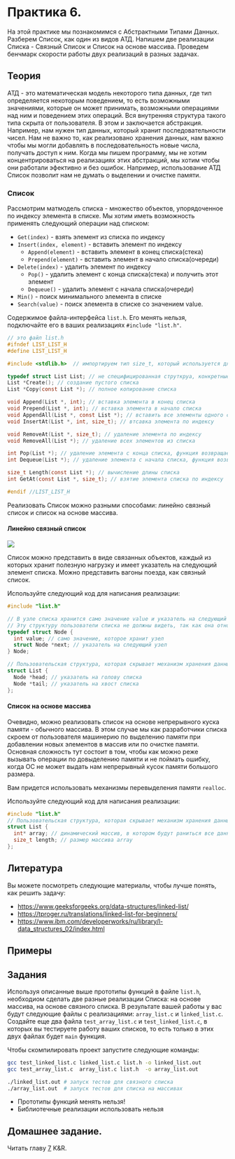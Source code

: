 # Практика 6.

На этой практике мы познакомимся с Абстрактными Типами Данных. Разберем Список, как один из видов АТД. Напишем две реализации Списка - Связный Список и Список на основе массива. Проведем бенчмарк скорости работы двух реализаций в разных задачах.

## Теория

АТД - это математическая модель некоторого типа данных, где тип определяется некоторым поведением, то есть возможными значениями, которые он может принимать, возможными операциями над ним и поведением этих операций. Вся внутренняя структура такого типа скрыта от пользователя. В этом и заключается абстракция. Например, нам нужен тип данных, который хранит последовательности чисел. Нам не важно то, как реализовано хранения данных, нам важно чтобы мы могли добавлять в последовательность новые числа, получать доступ к ним. Когда мы пишем программу, мы не хотим концентрироваться на реализациях этих абстракций, мы хотим чтобы они работали эфективно и без ошибок. Например, использование АТД Список позволит нам не думать о выделении и очистке памяти.

### Список

Рассмотрим матмодель списка - множество объектов, упорядоченное по индексу элемента в списке. Мы хотим иметь возможность применять следующий операции над списком:

- `Get(index)` - взять элемент из списка по индексу
- `Insert(index, element)` - вставить элемент по индексу
	- `Append(element)` - вставить элемент в конец списка(стека)
	- `Prepend(element)` - вставить элемент в начало списка(очереди)
- `Delete(index)` - удалить элемент по индексу
	- `Pop()` - удалить элемент с конца списка(стека) и получить этот элемент
	- `Dequeue()` - удалить элемент с начала списка(очереди)
- `Min()` - поиск минимального элемента в списке
- `Search(value)` - поиск элемента в списке со значением value.

Содержимое файла-интерфейса `list.h`. Его менять нельзя, подключайте его в ваших реализациях `#include "list.h"`.

```c
// это файл list.h
#ifndef LIST_LIST_H
#define LIST_LIST_H

#include <stdlib.h>  // импортируем тип size_t, который используется для обозначения размера массивов

typedef struct List List; // не специфицированная струткруа, конкретные реализации должны быть описаны в c-файлах
List *Create(); // создание пустого списка
List *Copy(const List *); // полное копирование списка

void Append(List *, int); // вставка элемента в конец списка
void Prepend(List *, int); // вставка элемента в начало списка
void AppendAll(List *, const List *); // вставить все элементы одного списка в конец другого
void InsertAt(List *, int, size_t); // втсавка элемента по индексу

void RemoveAt(List *, size_t); // удаление элемента по индексу
void RemoveAll(List *); // удаление всех элементов из списка

int Pop(List *); // удаление элемента с конца списка, функция возвращает удаленный элемент
int Dequeue(List *); // удаление элемента с начала списка, функция возвращает удаленный элемент

size_t Length(const List *); // вычисление длины списка
int GetAt(const List *, size_t); // взятие элемента списка по индексу

#endif //LIST_LIST_H
```

Реализовать Список можно разными способами: линейно связный список и список на основе массива.

#### Линейно связный список

![](https://s3.amazonaws.com/hr-challenge-images/17168/1456961238-28488bfa0d-LinkedListExplanation.png)

Список можно представить в виде связанных объектов, каждый из которых хранит полезную нагрузку и имеет указатель на следующий элемент списка. Можно представить вагоны поезда, как связный список.

Используйте следующий код для написания реализации:

```c
#include "list.h"

// В узле списка хранится само значение value и указатель на следующий узел.
// Эту структуру пользователи списка не должны видеть, так как она относится к внутренней реализации.
typedef struct Node {
  int value; // само значение, которое хранит узел
  struct Node *next; // указатель на следующий узел
} Node;

// Пользовательская структура, которая скрывает механизм хранения данных.
struct List {
  Node *head; // указатель на голову списка
  Node *tail; // указатель на хвост списка
};
```

#### Список на основе массива

Очевидно, можно реализовать список на основе непрерывного куска памяти - обычного массива. В этом случае мы как разработчики списка скроем от пользователя машинерию по выделению памяти при добавлении новых элементов в массив или по очистке памяти. Основная сложность тут состоит в том, чтобы как можно реже вызывать операции по довыделению памяти и не поймать ошибку, когда ОС не может выдать нам непрерывный кусок памяти большого размера.

Вам придется использовать механизмы перевыделения памяти `realloc`.

Используйте следующий код для написания реализации:

```c
#include "list.h"
// Пользовательская структура, которая скрывает механизм хранения данных.
struct List {
  int* array; // динамический массив, в котором будут раниться все данные
  size_t length; // размер массива array
};
```

## Литература

Вы можете посмотреть следующие материалы, чтобы лучше понять, как решить задачу:

- https://www.geeksforgeeks.org/data-structures/linked-list/
- https://tproger.ru/translations/linked-list-for-beginners/
- https://www.ibm.com/developerworks/ru/library/l-data_structures_02/index.html

## Примеры

## Задания

Используя описанные выше прототипы функций в файле `list.h`, необходиом сделать две разные реализации Списка: на основе массива, на основе связного списка. В результате вашей работы у вас будут следующие файлы с реализациями: `array_list.c` и `linked_list.c`. Создайте еще два файла `test_array_list.c` и `test_linked_list.c`, в которых вы тестируете работу ваших списков, то есть только в этих двух файлах будет `main` функция.

Чтобы скомпилировать проект запустите следующие команды:

```bash
gcc test_linked_list.c linked_list.c list.h -o linked_list.out
gcc test_array_list.c  array_list.c list.h  -o array_list.out

./linked_list.out # запуск тестов для связного списка
./array_list.out  # запуск тестов для списка на массивах
```

- Прототипы функций менять нельзя!
- Библиотечные реализации использовать нельзя

## Домашнее задание.

Читать главу [7](http://givi.olnd.ru/kr2/07.html) K&R.